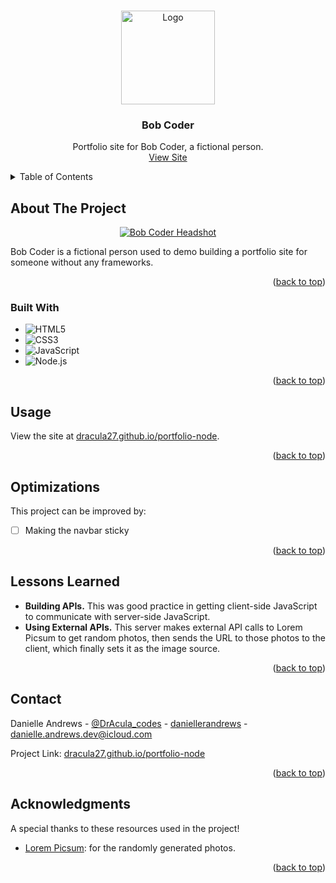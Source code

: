 <!-- Improved compatibility of back to top link: See: https://github.com/othneildrew/Best-README-Template/pull/73 -->

<a name="readme-top"></a>

<!-- PROJECT LOGO -->
<br />
<div align="center">
  <a href="https://dracula27.github.io/portfolio-node/">
    <img src="https://placehold.jp/3d4070/ffffff/150x150.png" alt="Logo" width="150" />
  </a>

  <h3 align="center">Bob Coder</h3>

  <p align="center">
    Portfolio site for Bob Coder, a fictional person.
    <br />
    <a href="https://dracula27.github.io/portfolio-node/">View Site</a>
  </p>

</div>

<!-- TABLE OF CONTENTS -->
<details>
  <summary>Table of Contents</summary>
  <ol>
    <li>
      <a href="#about-the-project">About The Project</a>
      <ul>
        <li><a href="#built-with">Built With</a></li>
      </ul>
    </li>
    <li><a href="#usage">Usage</a></li>
    <li><a href="#optimizations">Optimizations</a></li>
    <li><a href="#lessons-learned">Lessons Learned</a></li>
    <li><a href="#contact">Contact</a></li>
    <li><a href="#acknowledgments">Acknowledgments</a></li>
  </ol>
</details>

<!-- ABOUT THE PROJECT -->

## About The Project

<p align="center">
    <a href="https://dracula27.github.io/portfolio-node/">
      <img src='https://placehold.jp/3d4070/ffffff/150x150.png' alt='Bob Coder Headshot' />
    </a>
</p>

Bob Coder is a fictional person used to demo building a portfolio site for someone without any frameworks.

<p align="right">(<a href="#readme-top">back to top</a>)</p>

### Built With

- ![HTML5](https://img.shields.io/badge/HTML5-%23E34F26.svg?style=flat&logo=html5&logoColor=white)
- ![CSS3](https://img.shields.io/badge/CSS3-%231572B6.svg?style=flat&logo=css3&logoColor=white)
- ![JavaScript](https://img.shields.io/badge/JavaScript-%23323330.svg?style=flat&logo=javascript&logoColor=%23F7DF1E)
- ![Node.js](https://img.shields.io/badge/Node.js-%5FA04E.svg?style=flat&logo=nodedotjs&logoColor=white)

<p align="right">(<a href="#readme-top">back to top</a>)</p>

<!-- USAGE -->

## Usage

View the site at [dracula27.github.io/portfolio-node](https://dracula27.github.io/portfolio-node/).

<p align="right">(<a href="#readme-top">back to top</a>)</p>

<!-- OPTIMIZATIONS -->

## Optimizations

This project can be improved by:

- [ ] Making the navbar sticky

<p align="right">(<a href="#readme-top">back to top</a>)</p>

<!-- LESSONS LEARNED -->

## Lessons Learned

- **Building APIs.** This was good practice in getting client-side JavaScript to communicate with server-side JavaScript.
- **Using External APIs.** This server makes external API calls to Lorem Picsum to get random photos, then sends the URL to those photos to the client, which finally sets it as the image source.

<p align="right">(<a href="#readme-top">back to top</a>)</p>

<!-- CONTACT -->

## Contact

Danielle Andrews - [@DrAcula_codes](https://twitter.com/DrAcula_codes 'Twitter/X') - [daniellerandrews](https://www.linkedin.com/in/daniellerandrews 'LinkedIn') - danielle.andrews.dev@icloud.com

Project Link: [dracula27.github.io/portfolio-node](https://dracula27.github.io/portfolio-node/)

<p align="right">(<a href="#readme-top">back to top</a>)</p>

<!-- ACKNOWLEDGMENTS -->

## Acknowledgments

A special thanks to these resources used in the project!

- [Lorem Picsum](https://picsum.photos/): for the randomly generated photos.

<p align="right">(<a href="#readme-top">back to top</a>)</p>
